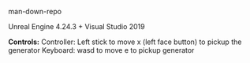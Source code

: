 man-down-repo

Unreal Engine 4.24.3 + Visual Studio 2019

**Controls:**
Controller:
  Left stick to move
  x (left face button) to pickup the generator
Keyboard:
  wasd to move
  e to pickup generator
